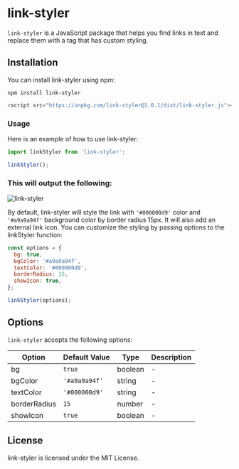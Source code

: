 # link-styler

`link-styler` is a JavaScript package that helps you find links in text and replace them with a tag that has custom styling.

## Installation

You can install link-styler using npm:

```
npm install link-styler
```

```js
<script src="https://unpkg.com/link-styler@1.0.1/dist/link-styler.js"></script>
```

### Usage

Here is an example of how to use link-styler:

```js
import linkStyler from 'link-styler';

linkStyler();
```

### This will output the following:

![link-styler](https://user-images.githubusercontent.com/11958698/222882482-1e9d0546-7484-4543-8db1-2eaf02a46cf5.png)

By default, link-styler will style the link with `'#000000d9'` color and `'#a9a9a94f'` background color by border radius 15px. It will also add an external link icon. You can customize the styling by passing options to the linkStyler function:

```js
const options = {
  bg: true,
  bgColor: '#a9a9a94f',
  textColor: '#000000d9',
  borderRadius: 15,
  showIcon: true,
};

linkStyler(options);
```

## Options

`link-styler` accepts the following options:

| Option       | Default Value | Type    | Description |
| ------------ | ------------- | ------- | ----------- |
| bg           | `true`        | boolean | -           |
| bgColor      | `'#a9a9a94f'` | string  | -           |
| textColor    | `'#000000d9'` | string  | -           |
| borderRadius | `15`          | number  | -           |
| showIcon     | `true`        | boolean | -           |

## License

link-styler is licensed under the MIT License.
